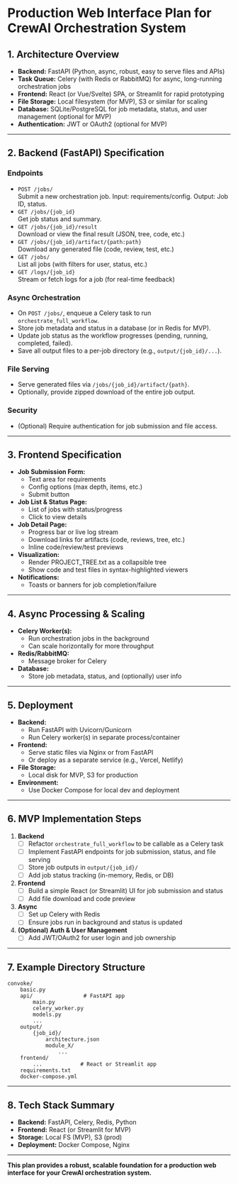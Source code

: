 # Production Web Interface Plan for CrewAI Orchestration System

## 1. Architecture Overview

- **Backend:** FastAPI (Python, async, robust, easy to serve files and APIs)
- **Task Queue:** Celery (with Redis or RabbitMQ) for async, long-running orchestration jobs
- **Frontend:** React (or Vue/Svelte) SPA, or Streamlit for rapid prototyping
- **File Storage:** Local filesystem (for MVP), S3 or similar for scaling
- **Database:** SQLite/PostgreSQL for job metadata, status, and user management (optional for MVP)
- **Authentication:** JWT or OAuth2 (optional for MVP)

---

## 2. Backend (FastAPI) Specification

### Endpoints

- `POST /jobs/`  
  Submit a new orchestration job. Input: requirements/config. Output: Job ID, status.
- `GET /jobs/{job_id}`  
  Get job status and summary.
- `GET /jobs/{job_id}/result`  
  Download or view the final result (JSON, tree, code, etc.)
- `GET /jobs/{job_id}/artifact/{path:path}`  
  Download any generated file (code, review, test, etc.)
- `GET /jobs/`  
  List all jobs (with filters for user, status, etc.)
- `GET /logs/{job_id}`  
  Stream or fetch logs for a job (for real-time feedback)

### Async Orchestration

- On `POST /jobs/`, enqueue a Celery task to run `orchestrate_full_workflow`.
- Store job metadata and status in a database (or in Redis for MVP).
- Update job status as the workflow progresses (pending, running, completed, failed).
- Save all output files to a per-job directory (e.g., `output/{job_id}/...`).

### File Serving

- Serve generated files via `/jobs/{job_id}/artifact/{path}`.
- Optionally, provide zipped download of the entire job output.

### Security

- (Optional) Require authentication for job submission and file access.

---

## 3. Frontend Specification

- **Job Submission Form:**
  - Text area for requirements
  - Config options (max depth, items, etc.)
  - Submit button
- **Job List & Status Page:**
  - List of jobs with status/progress
  - Click to view details
- **Job Detail Page:**
  - Progress bar or live log stream
  - Download links for artifacts (code, reviews, tree, etc.)
  - Inline code/review/test previews
- **Visualization:**
  - Render PROJECT_TREE.txt as a collapsible tree
  - Show code and test files in syntax-highlighted viewers
- **Notifications:**
  - Toasts or banners for job completion/failure

---

## 4. Async Processing & Scaling

- **Celery Worker(s):**
  - Run orchestration jobs in the background
  - Can scale horizontally for more throughput
- **Redis/RabbitMQ:**
  - Message broker for Celery
- **Database:**
  - Store job metadata, status, and (optionally) user info

---

## 5. Deployment

- **Backend:**
  - Run FastAPI with Uvicorn/Gunicorn
  - Run Celery worker(s) in separate process/container
- **Frontend:**
  - Serve static files via Nginx or from FastAPI
  - Or deploy as a separate service (e.g., Vercel, Netlify)
- **File Storage:**
  - Local disk for MVP, S3 for production
- **Environment:**
  - Use Docker Compose for local dev and deployment

---

## 6. MVP Implementation Steps

1. **Backend**
   - [ ] Refactor `orchestrate_full_workflow` to be callable as a Celery task
   - [ ] Implement FastAPI endpoints for job submission, status, and file serving
   - [ ] Store job outputs in `output/{job_id}/`
   - [ ] Add job status tracking (in-memory, Redis, or DB)
2. **Frontend**
   - [ ] Build a simple React (or Streamlit) UI for job submission and status
   - [ ] Add file download and code preview
3. **Async**
   - [ ] Set up Celery with Redis
   - [ ] Ensure jobs run in background and status is updated
4. **(Optional) Auth & User Management**
   - [ ] Add JWT/OAuth2 for user login and job ownership

---

## 7. Example Directory Structure

```
convoke/
    basic.py
    api/                # FastAPI app
        main.py
        celery_worker.py
        models.py
        ...
    output/
        {job_id}/
            architecture.json
            module_X/
                ...
    frontend/
        ...            # React or Streamlit app
    requirements.txt
    docker-compose.yml
```

---

## 8. Tech Stack Summary

- **Backend:** FastAPI, Celery, Redis, Python
- **Frontend:** React (or Streamlit for MVP)
- **Storage:** Local FS (MVP), S3 (prod)
- **Deployment:** Docker Compose, Nginx

---

**This plan provides a robust, scalable foundation for a production web interface for your CrewAI orchestration system.**
